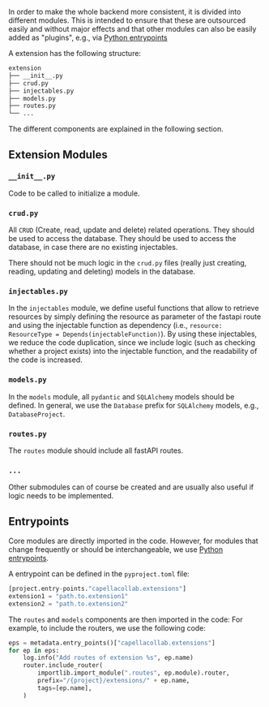 <!--
 ~ SPDX-FileCopyrightText: Copyright DB Netz AG and the capella-collab-manager contributors
 ~ SPDX-License-Identifier: Apache-2.0
 -->

In order to make the whole backend more consistent, it is divided into
different modules. This is intended to ensure that these are outsourced easily
and without major effects and that other modules can also be easily added as
"plugins", e.g., via [Python entrypoints]

A extension has the following structure: <br>

```bash
extension
├── __init__.py
├── crud.py
├── injectables.py
├── models.py
├── routes.py
└── ...
```

The different components are explained in the following section.

## Extension Modules

### `__init__.py`

Code to be called to initialize a module.

### `crud.py`

All `CRUD` (Create, read, update and delete) related operations. They should be
used to access the database. They should be used to access the database, in
case there are no existing injectables.

There should not be much logic in the `crud.py` files (really just creating,
reading, updating and deleting) models in the database.

### `injectables.py`

In the `injectables` module, we define useful functions that allow to retrieve
resources by simply defining the resource as parameter of the fastapi route and
using the injectable function as dependency (i.e.,
`resource: ResourceType = Depends(injectableFunction)`). By using these
injectables, we reduce the code duplication, since we include logic (such as
checking whether a project exists) into the injectable function, and the
readability of the code is increased.

### `models.py`

In the `models` module, all `pydantic` and `SQLAlchemy` models should be
defined. In general, we use the `Database` prefix for `SQLAlchemy` models,
e.g., `DatabaseProject`.

### `routes.py`

The `routes` module should include all fastAPI routes.

### `...`

Other submodules can of course be created and are usually also useful if logic
needs to be implemented.

## Entrypoints

Core modules are directly imported in the code. However, for modules that
change frequently or should be interchangeable, we use [Python entrypoints].

A entrypoint can be defined in the `pyproject.toml` file:

```py title="pyproject.toml"
[project.entry-points."capellacollab.extensions"]
extension1 = "path.to.extension1"
extension2 = "path.to.extension2"
```

The `routes` and `models` components are then imported in the code: For
example, to include the routers, we use the following code:

```py title="routes.py"
eps = metadata.entry_points()["capellacollab.extensions"]
for ep in eps:
    log.info("Add routes of extension %s", ep.name)
    router.include_router(
        importlib.import_module(".routes", ep.module).router,
        prefix="/{project}/extensions/" + ep.name,
        tags=[ep.name],
    )
```

[python entrypoints]: https://docs.python.org/3/library/importlib.metadata.html
